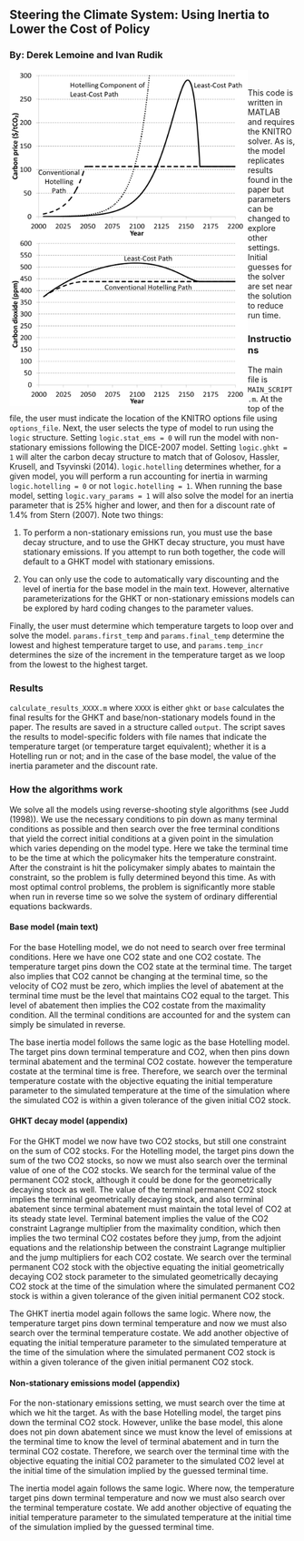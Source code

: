 ## Steering the Climate System: Using Inertia to Lower the Cost of Policy
### By: Derek Lemoine and Ivan Rudik
<a href="url"><img src="https://github.com/irudik/steering-the-climate-system/blob/master/T2_cprice.png" align="left" height="295" width="420" ></a> <a href="url"><img src="https://github.com/irudik/steering-the-climate-system/blob/master/T2_co2.png" align="left" height="295" width="420" ></a>

<br />


This code is written in MATLAB and requires the KNITRO solver. As is, the model replicates results found in the paper but parameters can be changed to explore other settings. Initial guesses for the solver are set near the solution to reduce run time.

### Instructions
The main file is `MAIN_SCRIPT.m`. At the top of the file, the user must indicate the location of the KNITRO options file using `options_file`. Next, the user selects the type of model to run using the `logic` structure. Setting `logic.stat_ems = 0` will run the model with non-stationary emissions following the DICE-2007 model. Setting `logic.ghkt = 1` will alter the carbon decay structure to match that of Golosov, Hassler, Krusell, and Tsyvinski (2014). `logic.hotelling` determines whether, for a given model, you will perform a run accounting for inertia in warming `logic.hotelling = 0` or not `logic.hotelling = 1`. When running the base model, setting `logic.vary_params = 1` will also solve the model for an inertia parameter that is 25% higher and lower, and then for a discount rate of 1.4% from Stern (2007). Note two things:

1. To perform a non-stationary emissions run, you must use the base decay structure, and to use the GHKT decay structure, you must have stationary emissions. If you attempt to run both together, the code will default to a GHKT model with stationary emissions.

2. You can only use the code to automatically vary discounting and the level of inertia for the base model in the main text. However, alternative parameterizations for the GHKT or non-stationary emissions models can be explored by hard coding changes to the parameter values.

Finally, the user must determine which temperature targets to loop over and solve the model. `params.first_temp` and `params.final_temp` determine the lowest and highest temperature target to use, and `params.temp_incr` determines the size of the increment in the temperature target as we loop from the lowest to the highest target.

### Results
`calculate_results_XXXX.m` where `XXXX` is either `ghkt` or `base` calculates the final results for the GHKT and base/non-stationary models found in the paper. The results are saved in a structure called `output`. The script saves the results to model-specific folders with file names that indicate the temperature target (or temperature target equivalent); whether it is a Hotelling run or not; and in the case of the base model, the value of the inertia parameter and the discount rate.

### How the algorithms work
We solve all the models using reverse-shooting style algorithms (see Judd (1998)). We use the necessary conditions to pin down as many terminal conditions as possible and then search over the free terminal conditions that yield the correct initial conditions at a given point in the simulation which varies depending on the model type. Here we take the terminal time to be the time at which the policymaker hits the temperature constraint. After the constraint is hit the policymaker simply abates to maintain the constraint, so the problem is fully determined beyond this time. As with most optimal control problems, the problem is significantly more stable when run in reverse time so we solve the system of ordinary differential equations backwards.

#### Base model (main text)
For the base Hotelling model, we do not need to search over free terminal conditions. Here we have one CO2 state and one CO2 costate. The temperature target pins down the CO2 state at the terminal time. The target also implies that CO2 cannot be changing at the terminal time, so the velocity of CO2 must be zero, which implies the level of abatement at the terminal time must be the level that maintains CO2 equal to the target. This level of abatement then implies the CO2 costate from the maximality condition. All the terminal conditions are accounted for and the system can simply be simulated in reverse.

The base inertia model follows the same logic as the base Hotelling model. The target pins down terminal temperature and CO2, when then pins down terminal abatement and the terminal CO2 costate. however the temperature costate at the terminal time is free. Therefore, we search over the terminal temperature costate with the objective equating the initial temperature parameter to the simulated temperature at the time of the simulation where the simulated CO2 is within a given tolerance of the given initial CO2 stock. 

#### GHKT decay model (appendix)
For the GHKT model we now have two CO2 stocks, but still one constraint on the sum of CO2 stocks. For the Hotelling model, the target pins down the sum of the two CO2 stocks, so now we must also search over the terminal value of one of the CO2 stocks. We search for the terminal value of the permanent CO2 stock, although it could be done for the geometrically decaying stock as well. The value of the terminal permanent CO2 stock implies the terminal geometrically decaying stock, and also terminal abatement since terminal abatement must maintain the total level of CO2 at its steady state level. Terminal batement implies the value of the CO2 constraint Lagrange multiplier from the maximality condition, which then implies the two terminal CO2 costates before they jump, from the adjoint equations and the relationship between the constraint Lagrange multiplier and the jump multipliers for each CO2 costate. We search over the terminal permanent CO2 stock with the objective equating the initial geometrically decaying CO2 stock parameter to the simulated geometrically decaying CO2 stock at the time of the simulation where the simulated permanent CO2 stock is within a given tolerance of the given initial permanent CO2 stock.

The GHKT inertia model again follows the same logic. Where now, the temperature target pins down terminal temperature and now we must also search over the terminal temperature costate. We add another objective of equating the initial temperature parameter to the simulated temperature at the time of the simulation where the simulated permanent CO2 stock is within a given tolerance of the given initial permanent CO2 stock. 

#### Non-stationary emissions model (appendix)
For the non-stationary emissions setting, we must search over the time at which we hit the target. As with the base Hotelling model, the target pins down the terminal CO2 stock. However, unlike the base model, this alone does not pin down abatement since we must know the level of emissions at the terminal time to know the level of terminal abatement and in turn the terminal CO2 costate. Therefore, we search over the terminal time with the objective equating the initial CO2 parameter to the simulated CO2 level at the initial time of the simulation implied by the guessed terminal time.

The inertia model again follows the same logic. Where now, the temperature target pins down terminal temperature and now we must also search over the terminal temperature costate. We add another objective of equating the initial temperature parameter to the simulated temperature at the initial time of the simulation implied by the guessed terminal time.
